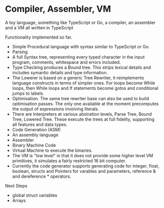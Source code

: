 # Compiler, Assembler, VM

A toy language, something like TypeScript or Go, a compiler, an assembler and a VM
all written in TypeScript

Functionality implemented so far.

* Simple Procedural language with syntax similar to TypeScript or Go. 
* Parsing
* A full Syntax tree, representing every typed character in the input program, comments, whitespace and errors included.
* Type Checking produces a Bound tree. This strips lexical details and includes symantic details and type information.
* The Lowerer is based on a generic Tree Rewriter, it reimplements language constructs in terms of simpler ones.
For loops become While loops, then While loops and If statements become gotos and conditional jumps to labels.
* Optimisation. The same tree rewriter base can also be used to build optimisation passes. The only one available
at the moment precomputes the output of expressions involving literals.
* There are Interpreters at various abstration levels, Parse Tree, Bound Tree, Lowered Tree. These execute the trees at full fidelity, supporting all features and data types.
* Code Generation (ASM)
* An assembly language
* Assembler
* Binary Machine Code
* Virtual Machine to execute the binaries.
* The VM is "low level" in that it does not provide some higher level VM
primitives, it simulates a fairly restricted 16 bit computer.
* Currently the code generator supports generating code for integer, float, boolean, structs and Pointers for varables and parameters, reference & and dereference * operators.

Next Steps
* global struct variables
* Arrays
